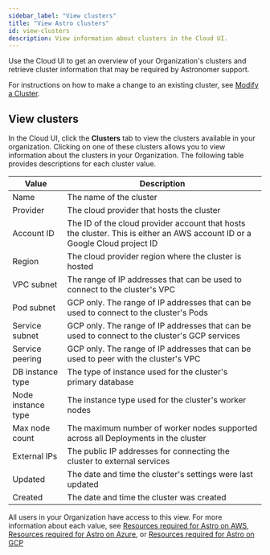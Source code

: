 ```yaml
---
sidebar_label: "View clusters"
title: "View Astro clusters"
id: view-clusters
description: View information about clusters in the Cloud UI.
---
```


Use the Cloud UI to get an overview of your Organization's clusters and retrieve cluster information that may be required by Astronomer support.

For instructions on how to make a change to an existing cluster, see [Modify a Cluster](modify-cluster.md).

## View clusters

In the Cloud UI, click the **Clusters** tab to view the clusters available in your organization. Clicking on one of these clusters allows you to view information about the clusters in your Organization. The following table provides descriptions for each cluster value.

| Value              | Description                                                                                                                 |
| ------------------ | --------------------------------------------------------------------------------------------------------------------------- |
| Name               | The name of the cluster                                                                                                     |
| Provider           | The cloud provider that hosts the cluster                                                                            |
| Account ID         | The ID of the cloud provider account that hosts the cluster. This is either an AWS account ID or a Google Cloud project ID |
| Region             | The cloud provider region where the cluster is hosted                                                                       |
| VPC subnet         | The range of IP addresses that can be used to connect to the cluster's VPC                                                  |
| Pod subnet         | GCP only. The range of IP addresses that can be used to connect to the cluster's Pods                                       |
| Service subnet     | GCP only. The range of IP addresses that can be used to connect to the cluster's GCP services                               |
| Service peering    | GCP only. The range of IP addresses that can be used to peer with the cluster's VPC                                         |
| DB instance type   | The type of instance used for the cluster's primary database                                                                |
| Node instance type | The instance type used for the cluster's worker nodes                                                                       |
| Max node count     | The maximum number of worker nodes supported across all Deployments in the cluster                                          |
| External IPs       | The public IP addresses for connecting the cluster to external services                                                         |
| Updated            | The date and time the cluster's settings were last updated                                                                  |
| Created            | The date and time the cluster was created                                                                          |

 All users in your Organization have access to this view. For more information about each value, see [Resources required for Astro on AWS](https://docs.astronomer.io/astro/resource-reference-aws), [Resources required for Astro on Azure](https://docs.astronomer.io/astro/resource-reference-azure), or [Resources required for Astro on GCP](https://docs.astronomer.io/astro/resource-reference-gcp)
